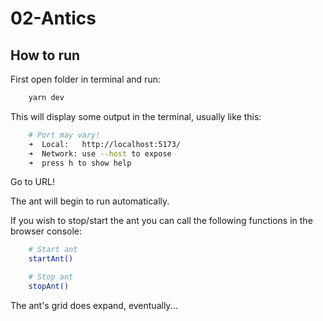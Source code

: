 # 02-Antics

## How to run

First open folder in terminal and run:

```bash
    yarn dev
```

This will display some output in the terminal, usually like this:

```bash
    # Port may vary!
    ➜  Local:   http://localhost:5173/
    ➜  Network: use --host to expose
    ➜  press h to show help
```

Go to URL!

The ant will begin to run automatically.

If you wish to stop/start the ant you can call the following functions in the browser console:

```bash
    # Start ant
    startAnt()

    # Stop ant
    stopAnt()
```

The ant's grid does expand, eventually...